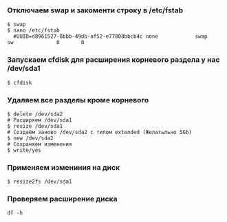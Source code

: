 ### Отключаем swap и закоменти строку в /etc/fstab

```
$ swap
$ nano /etc/fstab
  #UUID=d8961527-8bbb-49db-af52-e77808bbcb4c none            swap    sw              0       0
```

### Запускаем cfdisk для расширения корневого раздела у нас /dev/sda1

```
$ cfdisk
```
### Удаляем все разделы кроме корневого

```
$ delete /dev/sda2
# Расширяем /dev/sda1
$ resize /dev/sda1
# Создаём заново /dev/sda2 с типом extended (Желатьльно 5Gb)
$ new /dev/sda2
# Сохраняем изменения
$ write/yes
```
### Применяем измениния на диск

```
$ resize2fs /dev/sda1
```

### Проверяем расширение диска

```
df -h
```
